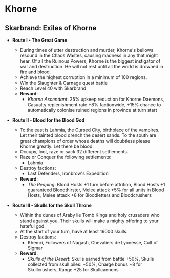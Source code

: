 # Khorne

## Skarbrand: Exiles of Khorne

* **Route I - The Great Game**
  * During times of utter destruction and murder, Khorne's bellows resound in the Chaos Wastes, causing madness in any 
  that might hear. Of all the Ruinous Powers, Khorne is the biggest instigator of war and destruction. He will not rest 
  until all the world is drowned in fire and blood.
  * Achieve the highest corruption in a minimum of 100 regions.
  * Win the Slaughter & Carnage quest battle
  * Reach Level 40 with Skarbrand
  * **Reward**:
    * _Khorne Ascendant_: 25% upkeep reduction for Khorne Daemons, Casualty replenishment rate +8% factionwide, +15% 
    chance to automatically colonise ruined regions in province at turn start

* **Route II - Blood for the Blood God**
  * To the east is Lahmia, the Cursed City, birthplace of the vampires. Let their tainted blood drench the desert sands. 
  To the south are great champions of order whose deaths will doubtless please Khorne greatly. Let there be blood.
  * Occupy, loot, raze or sack 32 different settlements.
  * Raze or Conquer the following settlements:
    * Lahmia
  * Destroy factions:
    * Last Defenders, Ironbrow's Expedition
  * **Reward**:
    * _The Reaping_: Blood Hosts +1 turn before attrition, Blood Hosts +1 guaranteed Bloodthirster, Melee attack +5% for 
    all units in Blood Hosts, Melee attack +8 for Bloodletters and Bloodcrushers

* **Route III - Skulls for the Skull Throne**
  * Within the dunes of Araby lie Tomb Kings and holy crusaders who stand against you. Their skulls will make a mighty 
  offering to your hateful god.
  * At the start of your turn, have at least 16000 skulls.
  * Destroy factions:
    * Khemri, Followers of Nagash, Chevaliers de Lyonesse, Cult of Sigmar
  * **Reward**:
    * _Skulls of the Desert_: Skulls earned from battle +50%, Skulls collected from skull piles: +50%, Charge bonus +8 
    for Skullcrushers, Range +25 for Skullcannons

